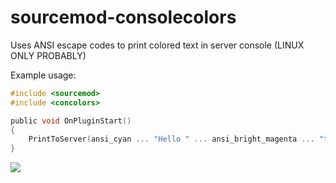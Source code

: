 # sourcemod-consolecolors
Uses ANSI escape codes to print colored text in server console (LINUX ONLY PROBABLY)

Example usage:

```c
#include <sourcemod>
#include <concolors>

public void OnPluginStart()
{
    PrintToServer(ansi_cyan ... "Hello " ... ansi_bright_magenta ... "there" ... ansi_reset ... "!");
}
```

![](https://i.imgur.com/cb3wx6R.png)
